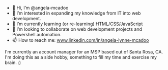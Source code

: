 - 👋 Hi, I’m @angela-mcadoo
- 👀 I’m interested in expanding my knowledge from IT into web development. 
- 🌱 I’m currently learning (or re-learning) HTML/CSS/JavaScript
- 💞️ I’m looking to collaborate on web development projects and Powershell automation.
- 📫 How to reach me: www.linkedin.com/in/angela-lynne-mcadoo

I'm currently an account manager for an MSP based out of Santa Rosa, CA. I'm doing this as a side hobby, something to fill my time and exercise my brain. :) 

<!---
angela-mcadoo/angela-mcadoo is a ✨ special ✨ repository because its `README.md` (this file) appears on your GitHub profile.
You can click the Preview link to take a look at your changes.
--->
